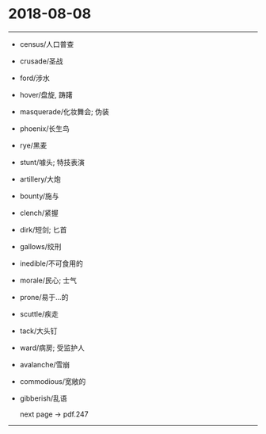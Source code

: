 # 2018-08-08

---

- census/人口普查
- crusade/圣战
- ford/涉水
- hover/盘旋, 踌躇
- masquerade/化妆舞会; 伪装
- phoenix/长生鸟
- rye/黑麦
- stunt/噱头; 特技表演
- artillery/大炮
- bounty/施与
- clench/紧握
- dirk/短剑; 匕首
- gallows/绞刑
- inedible/不可食用的
- morale/民心; 士气
- prone/易于...的
- scuttle/疾走
- tack/大头钉
- ward/病房; 受监护人
- avalanche/雪崩
- commodious/宽敞的
- gibberish/乱语

    next page -> pdf.247

---

